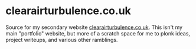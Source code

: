 # clearairturbulence.co.uk

Source for my secondary website [clearairturbulence.co.uk](cleariairturbulence.co.uk). This isn't my main "portfolio" website, but more of a scratch space for me to plonk ideas, project writeups, and various other ramblings. 